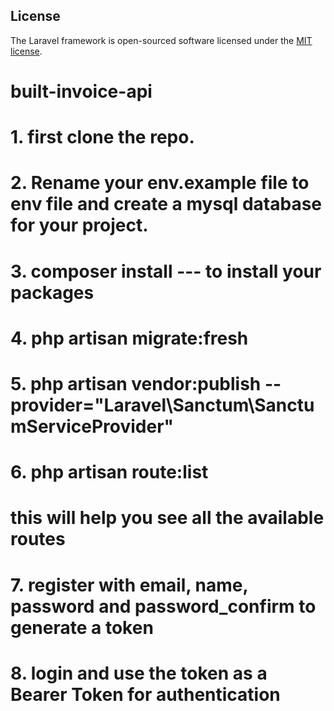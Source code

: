 
## License

The Laravel framework is open-sourced software licensed under the [MIT license](https://opensource.org/licenses/MIT).
# built-invoice-api
# 1. first clone the repo.
# 2. Rename your env.example file to env file and create a mysql database for your project.

# 3. composer install --- to install your packages

# 4. php artisan migrate:fresh

# 5. php artisan vendor:publish --provider="Laravel\Sanctum\SanctumServiceProvider"

# 6. php artisan route:list
# this will help you see all the available routes

# 7. register with email, name, password and password_confirm to generate a token

# 8. login and use the token as a Bearer Token for authentication



